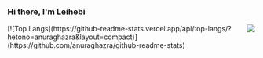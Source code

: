 ### Hi there, I'm Leihebi

<img align="right" src= "https://github-readme-stats.vercel.app/api?username=hetuno&show_icons=true&icon_color=00CED1&text_color=EEE9E9&bg_color=1C1C1C&hide_title=true" >
[![Top Langs](https://github-readme-stats.vercel.app/api/top-langs/?hetono=anuraghazra&layout=compact)](https://github.com/anuraghazra/github-readme-stats)
